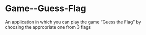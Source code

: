 # Game--Guess-Flag
 An application in which you can play the game “Guess the Flag” by choosing the appropriate one from 3 flags

